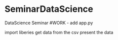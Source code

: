# SeminarDataScience

DataScience Seminar
#WORK - add app.py

import liberies
get data from the csv
present the data
